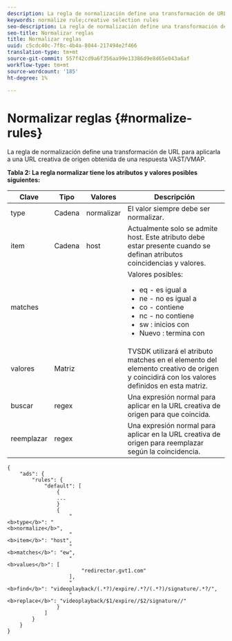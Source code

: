 ```yaml
---
description: La regla de normalización define una transformación de URL para aplicarla a una URL creativa de origen obtenida de una respuesta VAST/VMAP.
keywords: normalize rule;creative selection rules
seo-description: La regla de normalización define una transformación de URL para aplicarla a una URL creativa de origen obtenida de una respuesta VAST/VMAP.
seo-title: Normalizar reglas
title: Normalizar reglas
uuid: c5cdc40c-7f8c-4b4a-8044-217494e2f466
translation-type: tm+mt
source-git-commit: 557f42cd9a6f356aa99e13386d9e8d65e043a6af
workflow-type: tm+mt
source-wordcount: '185'
ht-degree: 1%

---
```



# Normalizar reglas {#normalize-rules}

La regla de normalización define una transformación de URL para aplicarla a una URL creativa de origen obtenida de una respuesta VAST/VMAP.

**Tabla 2: La regla normalizar tiene los atributos y valores posibles siguientes:**

<table id="table_ljp_tgx_hz">  
 <thead> 
  <tr> 
   <th class="entry"><b>Clave</b></th> 
   <th class="entry"><b>Tipo</b></th> 
   <th class="entry"><b>Valores</b></th> 
   <th class="entry"><b>Descripción</b></th> 
  </tr> 
 </thead>
 <tbody> 
  <tr> 
   <td><span class="codeph"> type</span></td> 
   <td><span class="codeph"> Cadena</span></td> 
   <td><span class="codeph"> normalizar</span></td> 
   <td>El valor siempre debe ser <span class="codeph"> normalizar</span>.</td> 
  </tr> 
  <tr> 
   <td><span class="codeph"> item</span></td> 
   <td><span class="codeph"> Cadena</span></td> 
   <td><span class="codeph"> host</span></td> 
   <td>Actualmente solo se admite <span class="codeph"> host</span>. Este atributo debe estar presente cuando se definan atributos <span class="codeph"> coincidencias</span> y <span class="codeph"> valores</span>.</td> 
  </tr> 
  <tr> 
   <td><span class="codeph"> matches</span></td> 
   <td></td> 
   <td></td> 
   <td>Valores posibles:
    <ul id="ul_tnf_2hx_hz"> 
     <li><span class="codeph"> eq</span> - es igual a</li> 
     <li><span class="codeph"> ne</span> - no es igual a</li> 
     <li><span class="codeph"> co</span> - contiene</li> 
     <li><span class="codeph"> nc</span> - no contiene</li> 
     <li><span class="codeph"> sw</span> : inicios con</li> 
     <li><span class="codeph"> Nuevo</span> : termina con</li> 
    </ul></td> 
  </tr> 
  <tr> 
   <td><span class="codeph"> valores</span></td> 
   <td><span class="codeph"> Matriz</span></td> 
   <td></td> 
   <td>TVSDK utilizará el atributo <span class="codeph"> matches</span> en el elemento <span class="codeph"></span> del elemento creativo de origen y coincidirá con los valores definidos en esta matriz.</td> 
  </tr> 
  <tr> 
   <td><span class="codeph"> buscar</span></td> 
   <td><span class="codeph"> regex</span></td> 
   <td></td> 
   <td> Una expresión normal para aplicar en la URL creativa de origen para que coincida.</td> 
  </tr> 
  <tr> 
   <td><span class="codeph"> reemplazar</span></td> 
   <td><span class="codeph"> regex</span></td> 
   <td></td> 
   <td> Una expresión normal para aplicar en la URL creativa de origen para reemplazar según la coincidencia.</td> 
  </tr> 
 </tbody> 
</table>

```
{
    "ads": {
        "rules": {
            "default": [
                {
                ...
                }
                {
                    "
<b>type</b>": "
<b>normalize</b>",
                    "
<b>item</b>": "host",
                    "
<b>matches</b>": "ew",
                    "
<b>values</b>": [
                        "redirector.gvt1.com"
                    ],
                    "
<b>find</b>": "videoplayback/(.*?)/expire/.*?/(.*?)/signature/.*?/",
                    "
<b>replace</b>": "videoplayback/$1/expire//$2/signature//"
                }                
            ]
        }
    }
}
```

